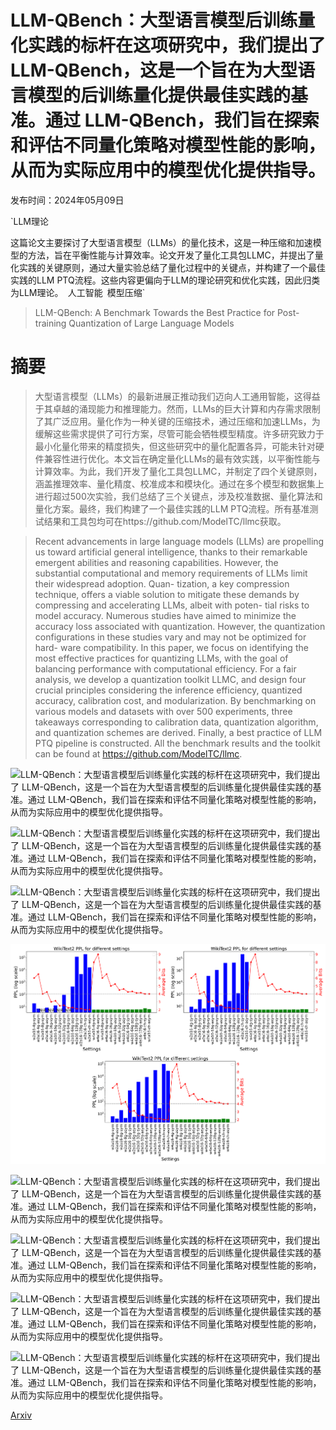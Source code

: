 # LLM-QBench：大型语言模型后训练量化实践的标杆在这项研究中，我们提出了 LLM-QBench，这是一个旨在为大型语言模型的后训练量化提供最佳实践的基准。通过 LLM-QBench，我们旨在探索和评估不同量化策略对模型性能的影响，从而为实际应用中的模型优化提供指导。

发布时间：2024年05月09日

`LLM理论

这篇论文主要探讨了大型语言模型（LLMs）的量化技术，这是一种压缩和加速模型的方法，旨在平衡性能与计算效率。论文开发了量化工具包LLMC，并提出了量化实践的关键原则，通过大量实验总结了量化过程中的关键点，并构建了一个最佳实践的LLM PTQ流程。这些内容更偏向于LLM的理论研究和优化实践，因此归类为LLM理论。` `人工智能` `模型压缩`

> LLM-QBench: A Benchmark Towards the Best Practice for Post-training Quantization of Large Language Models

# 摘要

> 大型语言模型（LLMs）的最新进展正推动我们迈向人工通用智能，这得益于其卓越的涌现能力和推理能力。然而，LLMs的巨大计算和内存需求限制了其广泛应用。量化作为一种关键的压缩技术，通过压缩和加速LLMs，为缓解这些需求提供了可行方案，尽管可能会牺牲模型精度。许多研究致力于最小化量化带来的精度损失，但这些研究中的量化配置各异，可能未针对硬件兼容性进行优化。本文旨在确定量化LLMs的最有效实践，以平衡性能与计算效率。为此，我们开发了量化工具包LLMC，并制定了四个关键原则，涵盖推理效率、量化精度、校准成本和模块化。通过在多个模型和数据集上进行超过500次实验，我们总结了三个关键点，涉及校准数据、量化算法和量化方案。最终，我们构建了一个最佳实践的LLM PTQ流程。所有基准测试结果和工具包均可在https://github.com/ModelTC/llmc获取。

> Recent advancements in large language models (LLMs) are propelling us toward artificial general intelligence, thanks to their remarkable emergent abilities and reasoning capabilities. However, the substantial computational and memory requirements of LLMs limit their widespread adoption. Quan- tization, a key compression technique, offers a viable solution to mitigate these demands by compressing and accelerating LLMs, albeit with poten- tial risks to model accuracy. Numerous studies have aimed to minimize the accuracy loss associated with quantization. However, the quantization configurations in these studies vary and may not be optimized for hard- ware compatibility. In this paper, we focus on identifying the most effective practices for quantizing LLMs, with the goal of balancing performance with computational efficiency. For a fair analysis, we develop a quantization toolkit LLMC, and design four crucial principles considering the inference efficiency, quantized accuracy, calibration cost, and modularization. By benchmarking on various models and datasets with over 500 experiments, three takeaways corresponding to calibration data, quantization algorithm, and quantization schemes are derived. Finally, a best practice of LLM PTQ pipeline is constructed. All the benchmark results and the toolkit can be found at https://github.com/ModelTC/llmc.

![LLM-QBench：大型语言模型后训练量化实践的标杆在这项研究中，我们提出了 LLM-QBench，这是一个旨在为大型语言模型的后训练量化提供最佳实践的基准。通过 LLM-QBench，我们旨在探索和评估不同量化策略对模型性能的影响，从而为实际应用中的模型优化提供指导。](../../../paper_images/2405.06001/x1.png)

![LLM-QBench：大型语言模型后训练量化实践的标杆在这项研究中，我们提出了 LLM-QBench，这是一个旨在为大型语言模型的后训练量化提供最佳实践的基准。通过 LLM-QBench，我们旨在探索和评估不同量化策略对模型性能的影响，从而为实际应用中的模型优化提供指导。](../../../paper_images/2405.06001/x2.png)

![LLM-QBench：大型语言模型后训练量化实践的标杆在这项研究中，我们提出了 LLM-QBench，这是一个旨在为大型语言模型的后训练量化提供最佳实践的基准。通过 LLM-QBench，我们旨在探索和评估不同量化策略对模型性能的影响，从而为实际应用中的模型优化提供指导。](../../../paper_images/2405.06001/x3.png)

![LLM-QBench：大型语言模型后训练量化实践的标杆在这项研究中，我们提出了 LLM-QBench，这是一个旨在为大型语言模型的后训练量化提供最佳实践的基准。通过 LLM-QBench，我们旨在探索和评估不同量化策略对模型性能的影响，从而为实际应用中的模型优化提供指导。](../../../paper_images/2405.06001/naive.png)

![LLM-QBench：大型语言模型后训练量化实践的标杆在这项研究中，我们提出了 LLM-QBench，这是一个旨在为大型语言模型的后训练量化提供最佳实践的基准。通过 LLM-QBench，我们旨在探索和评估不同量化策略对模型性能的影响，从而为实际应用中的模型优化提供指导。](../../../paper_images/2405.06001/naive-act.png)

![LLM-QBench：大型语言模型后训练量化实践的标杆在这项研究中，我们提出了 LLM-QBench，这是一个旨在为大型语言模型的后训练量化提供最佳实践的基准。通过 LLM-QBench，我们旨在探索和评估不同量化策略对模型性能的影响，从而为实际应用中的模型优化提供指导。](../../../paper_images/2405.06001/x4.png)

![LLM-QBench：大型语言模型后训练量化实践的标杆在这项研究中，我们提出了 LLM-QBench，这是一个旨在为大型语言模型的后训练量化提供最佳实践的基准。通过 LLM-QBench，我们旨在探索和评估不同量化策略对模型性能的影响，从而为实际应用中的模型优化提供指导。](../../../paper_images/2405.06001/x5.png)

![LLM-QBench：大型语言模型后训练量化实践的标杆在这项研究中，我们提出了 LLM-QBench，这是一个旨在为大型语言模型的后训练量化提供最佳实践的基准。通过 LLM-QBench，我们旨在探索和评估不同量化策略对模型性能的影响，从而为实际应用中的模型优化提供指导。](../../../paper_images/2405.06001/x6.png)

[Arxiv](https://arxiv.org/abs/2405.06001)